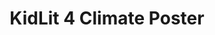 ---
layout: portfolio
title: KidLit 4 Climate Poster
# FB and Jekyll SEO Tag values
description: Poster illustration done in response to a Twitter illustration initiative named ''kidlit4Climate''.
image: /assets/images/portfolio/2019_i_kidLit4Climate@400w.jpg
# End FB and Jekyll SEO Tag values
categories: 
    - homepage
    - illustration
pretty_category: Illustration
pretty_title: Kidlit 4 Climate 
sort_number: 01
permalink: /portfolio/illustration/kidlit4climate
masonryimage: /assets/images/portfolio/2019_i_kidLit4Climate@400w.jpg
fullsizeimage: /assets/images/portfolio/2019_i_kidLit4Climate@1500w.jpg
work_details:
    - Digital Illustration, 2019
    - This was done in response to a Twitter initiative named "#kidlit4Climate" joining other illustrators in creating images appealing to the preservation of our planet for upcoming generations. Being someone born and raised in the Costa Rican tropics, the idea of including both a sloth and a monkey amid a dense jungle came naturally.
---
